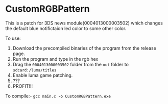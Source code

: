 # CustomRGBPattern
This is a patch for 3DS news module(0004013000003502) which changes the default blue notifictaion led color to some other color.

To use:

1. Download the precompiled binaries of the program from the release page.
2. Run the program and type in the rgb hex
3. Drag the `0004013000003502` folder from the `out` folder to `sdcard:/luma/titles`
4. Enable luma game patching.
5. ???
6. PROFIT!!!

To compile:-
`gcc main.c -o CustomRGBPattern.exe`